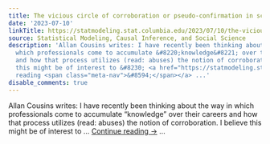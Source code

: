 ```yaml
---
title: The vicious circle of corroboration or pseudo-confirmation in science and engineering
date: '2023-07-10'
linkTitle: https://statmodeling.stat.columbia.edu/2023/07/10/the-vicious-circle-of-corroboration-or-pseudo-confirmation-in-science-and-engineering/
source: Statistical Modeling, Causal Inference, and Social Science
description: 'Allan Cousins writes: I have recently been thinking about the way in
  which professionals come to accumulate &#8220;knowledge&#8221; over their careers
  and how that process utilizes (read: abuses) the notion of corroboration. I believe
  this might be of interest to &#8230; <a href="https://statmodeling.stat.columbia.edu/2023/07/10/the-vicious-circle-of-corroboration-or-pseudo-confirmation-in-science-and-engineering/">Continue
  reading <span class="meta-nav">&#8594;</span></a> ...'
disable_comments: true
---
```

Allan Cousins writes: I have recently been thinking about the way in which professionals come to accumulate &#8220;knowledge&#8221; over their careers and how that process utilizes (read: abuses) the notion of corroboration. I believe this might be of interest to &#8230; <a href="https://statmodeling.stat.columbia.edu/2023/07/10/the-vicious-circle-of-corroboration-or-pseudo-confirmation-in-science-and-engineering/">Continue reading <span class="meta-nav">&#8594;</span></a> ...